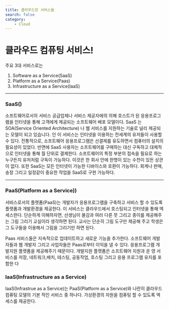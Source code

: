 ```yaml
---
title: 클라우드란 서비스들
search: false
category:
    - Cloud
---
```


# 클라우드 컴퓨팅 서비스! 
주요 3대 서비스로는
1. Software as a Service(SaaS)
2. Platform as a Service(Paas)
3. Infrastructure as a Service(IaaS)

***
### SaaS()
소프트웨어로서의 서비스
공급업체나 서비스 제공자에의 의해 호스트가 된 응용프로그램을 인터넷을 통해 고객에게 제공되는 소프트웨어 배포 모델이다.
SaaS 는 SOA(Service Oriented Architecture) 나 웹 서비스를 지원하는 기술로 널리 제공되는 모델이 되고 있습니다. 인 이 서비스는 인터넷을 이용하는 전세계의 유저들이 사용할 수 있다.
전통적으로, 소프트웨어 응용프로그램은 선결제를 유도하면서 컴퓨터의 설치의 필요성이 있었다.
반면에 SaaS 사용자는 소프트웨어를 구매하는 대신 구독하고 대체적으로 인터넷을 통해 월 단위로 결제한다.
소프트웨어의 특정 부분의 접속을 필요로 하는 누구든지 유저처럼 구독이 가능하다. 이것은 한 회사 안에 한명이 있는 수천이 있든 상관이 없다. 또한 SaaS는 모든 인터넷이 가능한 디바이스와 호환이 가능하다.
회계나 판매, 송장 그리고 일정같이 중요한 작업을 SaaS로 구현 가능하다.

***
### PaaS(Platform as a Service))
서비스로서의 플랫폼(PaaS)는 개발자가 응용프로그램을 구축하고 서비스 할 수 있도록 플랫폼과 개발환경을 제공한다.
이 서비스는 클라우드에서 호스팅되고 인터넷을 통해 엑세스한다.
단순하게 이해하자면, 선생님이 물감과 여러 다른 붓 그리고 종이를 제공해주는 그림 그리기 교실이라 생각하면 된다. 교사는 단순히 그림 도구만 제공해 주고 학생은 그 도구들을 이용해서 그림을 그리기만 하면 된다.

Paas 서비스들은 지속적으로 업데이트하고 새로운 기능을 추가한다.
소프트웨어 개발자들과 웹 개발자 그리고 사업자들은 Paas로부터 이익을 낼 수 있다.
응용프로그램 개발지원 플랫폼을 제공해주기 때문이다. 개발지원 플랫폼은 소프트웨어 지원과 운 영 서비스를 저장, 네트워크,배치, 테스팅, 공동작업, 호스팅 그리고 응용 프로그램 유지를 포함한
다 

### IaaS(Infrastructure as a Service)
IaaS(Infrastrue as a Service)는 PaaS(Platform as a Service)와 나란히 클라우드 컴퓨팅 모델의 기본 적인 서비스 중 하나다. 가상환경의 자원을 컴퓨팅 할 수 있도록 엑세스를 제공한다.


